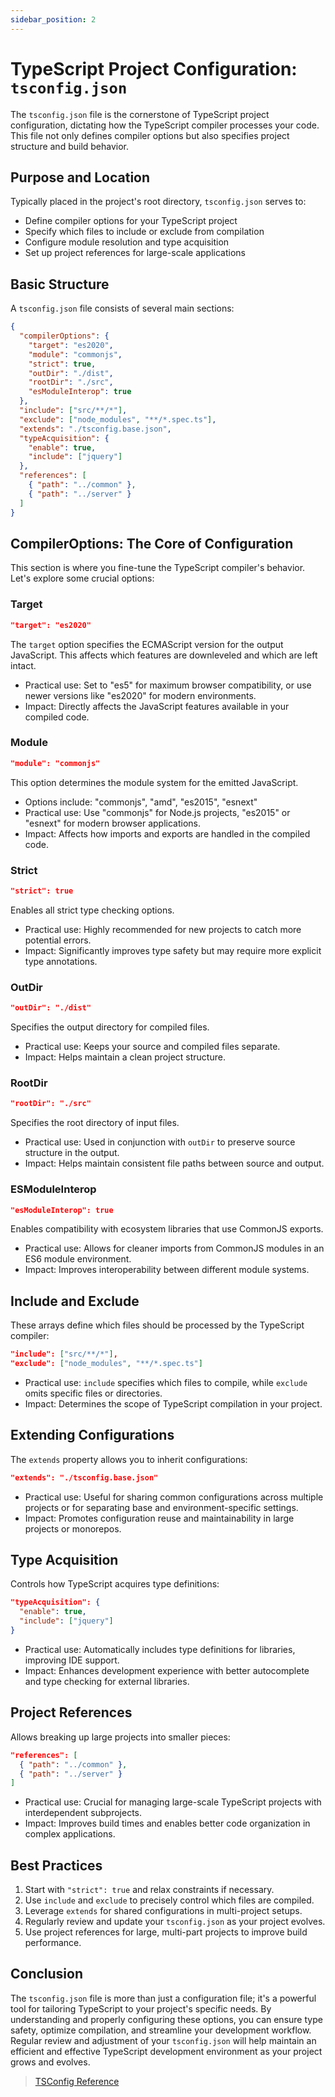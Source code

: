 ```yaml
---
sidebar_position: 2
---
```


# TypeScript Project Configuration: `tsconfig.json` 

The `tsconfig.json` file is the cornerstone of TypeScript project configuration, dictating how the TypeScript compiler processes your code. This file not only defines compiler options but also specifies project structure and build behavior.

## Purpose and Location

Typically placed in the project's root directory, `tsconfig.json` serves to:
- Define compiler options for your TypeScript project
- Specify which files to include or exclude from compilation
- Configure module resolution and type acquisition
- Set up project references for large-scale applications

## Basic Structure

A `tsconfig.json` file consists of several main sections:

```json
{
  "compilerOptions": {
    "target": "es2020",
    "module": "commonjs",
    "strict": true,
    "outDir": "./dist",
    "rootDir": "./src",
    "esModuleInterop": true
  },
  "include": ["src/**/*"],
  "exclude": ["node_modules", "**/*.spec.ts"],
  "extends": "./tsconfig.base.json",
  "typeAcquisition": {
    "enable": true,
    "include": ["jquery"]
  },
  "references": [
    { "path": "../common" },
    { "path": "../server" }
  ]
}
```

## CompilerOptions: The Core of Configuration

This section is where you fine-tune the TypeScript compiler's behavior. Let's explore some crucial options:

### Target

```json
"target": "es2020"
```

The `target` option specifies the ECMAScript version for the output JavaScript. This affects which features are downleveled and which are left intact.

- Practical use: Set to "es5" for maximum browser compatibility, or use newer versions like "es2020" for modern environments.
- Impact: Directly affects the JavaScript features available in your compiled code.

### Module

```json
"module": "commonjs"
```

This option determines the module system for the emitted JavaScript.

- Options include: "commonjs", "amd", "es2015", "esnext"
- Practical use: Use "commonjs" for Node.js projects, "es2015" or "esnext" for modern browser applications.
- Impact: Affects how imports and exports are handled in the compiled code.

### Strict

```json
"strict": true
```

Enables all strict type checking options.

- Practical use: Highly recommended for new projects to catch more potential errors.
- Impact: Significantly improves type safety but may require more explicit type annotations.

### OutDir

```json
"outDir": "./dist"
```

Specifies the output directory for compiled files.

- Practical use: Keeps your source and compiled files separate.
- Impact: Helps maintain a clean project structure.

### RootDir

```json
"rootDir": "./src"
```

Specifies the root directory of input files.

- Practical use: Used in conjunction with `outDir` to preserve source structure in the output.
- Impact: Helps maintain consistent file paths between source and output.

### ESModuleInterop

```json
"esModuleInterop": true
```

Enables compatibility with ecosystem libraries that use CommonJS exports.

- Practical use: Allows for cleaner imports from CommonJS modules in an ES6 module environment.
- Impact: Improves interoperability between different module systems.

## Include and Exclude

These arrays define which files should be processed by the TypeScript compiler:

```json
"include": ["src/**/*"],
"exclude": ["node_modules", "**/*.spec.ts"]
```

- Practical use: `include` specifies which files to compile, while `exclude` omits specific files or directories.
- Impact: Determines the scope of TypeScript compilation in your project.

## Extending Configurations

The `extends` property allows you to inherit configurations:

```json
"extends": "./tsconfig.base.json"
```

- Practical use: Useful for sharing common configurations across multiple projects or for separating base and environment-specific settings.
- Impact: Promotes configuration reuse and maintainability in large projects or monorepos.

## Type Acquisition

Controls how TypeScript acquires type definitions:

```json
"typeAcquisition": {
  "enable": true,
  "include": ["jquery"]
}
```

- Practical use: Automatically includes type definitions for libraries, improving IDE support.
- Impact: Enhances development experience with better autocomplete and type checking for external libraries.

## Project References

Allows breaking up large projects into smaller pieces:

```json
"references": [
  { "path": "../common" },
  { "path": "../server" }
]
```

- Practical use: Crucial for managing large-scale TypeScript projects with interdependent subprojects.
- Impact: Improves build times and enables better code organization in complex applications.

## Best Practices

1. Start with `"strict": true` and relax constraints if necessary.
2. Use `include` and `exclude` to precisely control which files are compiled.
3. Leverage `extends` for shared configurations in multi-project setups.
4. Regularly review and update your `tsconfig.json` as your project evolves.
5. Use project references for large, multi-part projects to improve build performance.

## Conclusion

The `tsconfig.json` file is more than just a configuration file; it's a powerful tool for tailoring TypeScript to your project's specific needs. By understanding and properly configuring these options, you can ensure type safety, optimize compilation, and streamline your development workflow. Regular review and adjustment of your `tsconfig.json` will help maintain an efficient and effective TypeScript development environment as your project grows and evolves.

> [TSConfig Reference](https://www.typescriptlang.org/tsconfig/)
